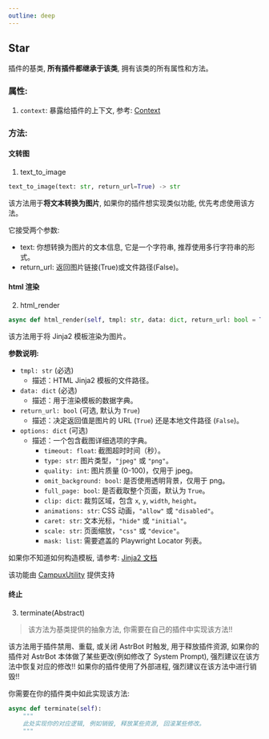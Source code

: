 ```yaml
---
outline: deep
---
```


## Star

插件的基类, **所有插件都继承于该类**, 拥有该类的所有属性和方法。

### 属性:

1. `context`: 暴露给插件的上下文, 参考: [Context](/dev/star/resources/context.md)

### 方法:

#### 文转图

1. text_to_image

```Python
text_to_image(text: str, return_url=True) -> str
```

该方法用于**将文本转换为图片**, 如果你的插件想实现类似功能, 优先考虑使用该方法。

它接受两个参数:

- text: 你想转换为图片的文本信息, 它是一个字符串, 推荐使用多行字符串的形式。
- return_url: 返回图片链接(True)或文件路径(False)。

#### html 渲染

2. html_render

```Python
async def html_render(self, tmpl: str, data: dict, return_url: bool = True, options: dict = None) -> str:
```

该方法用于将 Jinja2 模板渲染为图片。

**参数说明:**

- `tmpl: str` (必选)
  - 描述：HTML Jinja2 模板的文件路径。
- `data: dict` (必选)
  - 描述：用于渲染模板的数据字典。
- `return_url: bool` (可选, 默认为 `True`)
  - 描述：决定返回值是图片的 URL (`True`) 还是本地文件路径 (`False`)。
- `options: dict` (可选)
  - 描述：一个包含截图详细选项的字典。
    - `timeout: float`: 截图超时时间（秒）。
    - `type: str`: 图片类型，`"jpeg"` 或 `"png"`。
    - `quality: int`: 图片质量 (0-100)，仅用于 jpeg。
    - `omit_background: bool`: 是否使用透明背景，仅用于 png。
    - `full_page: bool`: 是否截取整个页面，默认为 `True`。
    - `clip: dict`: 裁剪区域，包含 `x`, `y`, `width`, `height`。
    - `animations: str`: CSS 动画，`"allow"` 或 `"disabled"`。
    - `caret: str`: 文本光标，`"hide"` 或 `"initial"`。
    - `scale: str`: 页面缩放，`"css"` 或 `"device"`。
    - `mask: list`: 需要遮盖的 Playwright Locator 列表。

如果你不知道如何构造模板, 请参考: [Jinja2 文档](https://docs.jinkan.org/docs/jinja2/)

该功能由 [CampuxUtility](https://github.com/idoknow/CampuxUtility) 提供支持
#### 终止

3. terminate(Abstract)

> 该方法为基类提供的抽象方法, 你需要在自己的插件中实现该方法!!

该方法用于插件禁用、重载, 或关闭 AstrBot 时触发, 用于释放插件资源, 如果你的插件对 AstrBot 本体做了某些更改(例如修改了 System Prompt), 强烈建议在该方法中恢复对应的修改!! 如果你的插件使用了外部进程, 强烈建议在该方法中进行销毁!!

你需要在你的插件类中如此实现该方法:

```Python
async def terminate(self):
    """
    此处实现你的对应逻辑, 例如销毁, 释放某些资源, 回滚某些修改。
    """
```
